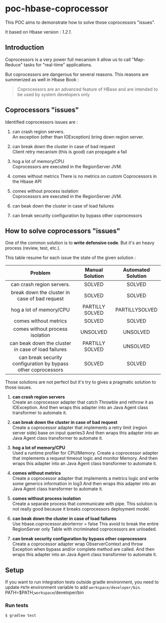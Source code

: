 # poc-hbase-coprocessor

This POC aims to demonstrate how to solve those coprocessors "issues".

It based on Hbase version : *1.2.1*.

## Introduction

Coprocessors is a very power full mecanism it allow us to call "Map-Reduce" 
tasks for "real-time" applications.

But coprocessors are dangerous for several reasons. 
This reasons are summerized as well in Hbase Book :

> Coprocessors are an advanced feature of HBase and are intended to be used by system developers only


## Coprocessors "issues"

Identified coprocessors issues are :

1. can crash region servers.   
   An exception (other than IOException) bring down region server.
   
1. can break down the cluster in case of bad request  
  Client retry mecanism (this is good) can propagate a fail
   
1. hog a lot of memory/CPU   
   Coprocessors are executed in the RegionServer JVM.
   
1. comes without metrics 
   There is no metrics on custom Coprocessors in the Hbase API
      
1. comes without process isolation   
   Coprocessors are executed in the RegionServer JVM.
   
1. can beak down the cluster in case of load failures  

1. can break security configuration by bypass other coprocessors
    
## How to solve coprocessors "issues"
 
One of the common solution is to __write defensive code__.
But it's an heavy process (review, test, etc.).

This table resume for each issue the state of the given solution :

|                       Problem                      | Manual Solution | Automated Solution |
|:--------------------------------------------------:|:---------------:|:------------------:|
| can crash region servers.                          | SOLVED          | SOLVED             |
| break down the cluster in case of bad request      | SOLVED          | SOLVED             |
| hog a lot of memory/CPU                            | PARTILLY SOLVED | PARTILLYSOLVED     |
| comes without metrics                              | SOLVED          | SOLVED             |
| comes without process isolation                    | UNSOLVED        | UNSOLVED           |
| can beak down the cluster in case of load failures | PARTILLY SOLVED | UNSOLVED           |
| can break security configuration by bypass other coprocessors | SOLVED | SOLVED |


Those solutions are not perfect but it's try to gives a pragmatic solution to those issues.

1. __can crash region servers__    
	Create an coprocessor adapter that catch Throwble and rethrow it as IOException.
	And then wraps this adapter into an Java Agent class transformer to automate it.
	   
1. __can break down the cluster in case of bad request__  
	Create a coprocessor adapter that implements a retry limit (region server side) base on input queries3
	And then wraps this adapter into an Java Agent class transformer to automate it.
   
1. __hog a lot of memory/CPU__   
	Used a runtime profiler for CPU/Memory.
	Create a coprocessor adapter that implements a request timeout logic and monitor Memory.
	And then wraps this adapter into an Java Agent class transformer to automate it.
   
1. __comes without metrics__  
	Create a coprocessor adapter that implements a metrics logic and write some generics information in log3
	And then wraps this adapter into an Java Agent class transformer to automate it.
      
1. __comes without process isolation__  
	Create a separate process that communicate with pipe.
	This solution is not really good because it breaks coprocessors deployment model.
	   
1. __can beak down the cluster in case of load failures__  
	Use hbase.coprocessor.aborterror = false
	This avoid to break the entire RegionServer only Table with incriminated coprocessors are unloaded.

1. __can break security configuration by bypass other coprocessors__  
	Create a coprocessor adapter wrap ObserverContext and throw Exception when bypass and/or complete method are called.
	And then wraps this adapter into an Java Agent class transformer to automate it.

## Setup

If you want to run integration tests outside gradle environment, you need to update `PATH` environment variable to add `workspace/developer/bin`.
PATH=$PATH;`workspace`/developer/bin
    
### Run tests
```shell 
$ gradlew test
```
